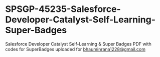 # SPSGP-45235-Salesforce-Developer-Catalyst-Self-Learning-Super-Badges
Salesforce Developer Catalyst Self-Learning &amp; Super Badges
PDF with codes for SuperBadges uploaded for bhauminrana1228@gmail.com
